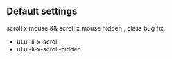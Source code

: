 ## Default settings

scroll x mouse && scroll x mouse hidden , class bug fix.

- ul.ul-li-x-scroll
- ul.ul-li-x-scroll-hidden
